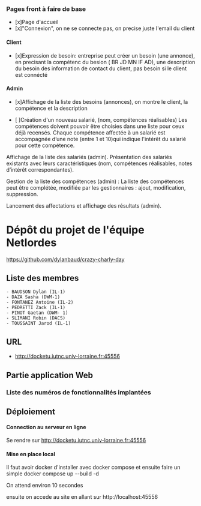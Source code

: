 ### Pages front à faire de base
- [x]Page d'accueil  
- [x]"Connexion", on ne se connecte pas, on precise juste l'email du client  

#### Client
- [x]Expression de besoin:
entreprise peut créer un besoin (une annonce), 
en precisant la compétenc du besion ( BR JD MN IF AD), une description du besoin
des information de contact du client, pas besoin si le client est connécté  


#### Admin
- [x]Affichage de la liste des besoins (annonces), on montre le client, la compétence et la description  

- [ ]Création d'un nouveau salarié, (nom, compétences réalisables)
Les compétences doivent pouvoir être choisies dans une liste pour ceux déjà
recensés. Chaque compétence affectée à un salarié est accompagnée d’une note (entre 1
et 10)qui indique l'intérêt du salarié pour cette compétence.  

Affichage de la liste des salariés (admin). Présentation des salariés existants avec leurs
caractéristiques (nom, compétences réalisables, notes d’intérêt correspondantes).  

Gestion de la liste des compétences (admin) : La liste des compétences peut être
complétée, modifiée par les gestionnaires : ajout, modification, suppression.  


Lancement des affectations et affichage des résultats (admin).




# Dépôt du projet de l'équipe Netlordes #

https://github.com/dylanbaud/crazy-charly-day

## Liste des membres ##

    - BAUDSON Dylan (IL-1)
    - DAZA Sasha (DWM-1)
    - FONTANEZ Antoine (IL-2)
    - PEDRETTI Zack (IL-1)
    - PINOT Gaetan (DWM- 1)
    - SLIMANI Robin (DACS)
    - TOUSSAINT Jarod (IL-1)

## URL ##

- http://docketu.iutnc.univ-lorraine.fr:45556

##  Partie application Web ##

### Liste des numéros de fonctionnalités implantées ###

<!-- Énumération de la liste, commentaires au besoin -->

##  Déploiement ##

#### Connection au serveur en ligne

Se rendre sur http://docketu.iutnc.univ-lorraine.fr:45556

#### Mise en place local

Il faut avoir docker d'installer avec docker compose
et ensuite faire un simple docker compose up --build -d

On attend environ 10 secondes

ensuite on accede au site en allant sur http://localhost:45556
